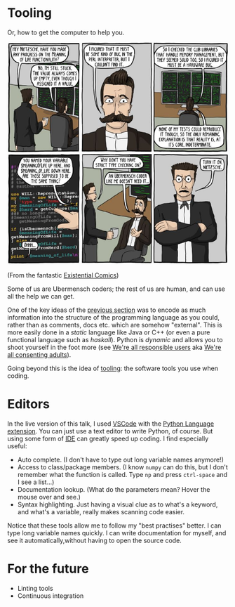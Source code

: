 # Tooling

Or, how to get the computer to help you.

![comic](nietzsche_hacks_perl.jpg)

(From the fantastic [Existential Comics](http://existentialcomics.com/comic/86))

Some of us are Ubermensch coders; the rest of us are human, and can use all the help
we can get.

One of the key ideas of the [previous section](style.md) was to encode as much
information into the structure of the programming language as you could, rather
than as comments, docs etc. which are somehow "external".  This is more easily done
in a _static_ language like Java or C++ (or even a pure functional language such as
_haskall_).  Python is _dynamic_ and allows you to shoot yourself in the foot more
(see [We're all responsible users](http://docs.python-guide.org/en/latest/writing/style/#we-are-all-responsible-users) aka [We're all consenting adults](https://github.com/kennethreitz/python-guide/issues/525)).

Going beyond this is the idea of [tooling](https://en.wikipedia.org/wiki/Programming_tool): the software tools you use when coding.

# Editors

In the live version of this talk, I used [VSCode](https://code.visualstudio.com/) with the [Python Language extension](https://github.com/DonJayamanne/pythonVSCode).  You can just use a text editor to write Python, of course.  But using some form of
[IDE](https://en.wikipedia.org/wiki/Integrated_development_environment) can greatly speed up coding.  I find especially useful:

- Auto complete.  (I don't have to type out long variable names anymore!)
- Access to class/package members.  (I know `numpy` can do this, but I don't remember what the function is called.  Type `np` and press `ctrl-space` and I see a list...)
- Documentation lookup.  (What do the parameters mean?  Hover the mouse over and see.)
- Syntax highlighting.  Just having a visual clue as to what's a keyword, and what's a variable, really makes scanning code easier.

Notice that these tools allow me to follow my "best practises" better.  I can type long variable names quickly.  I can write documentation for myself, and see it automatically,without having to open the source code.


# For the future

- Linting tools
- Continuous integration
